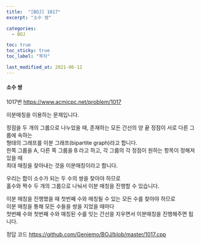 ```yaml
---
title:  "[BOJ] 1017"
excerpt: "소수 쌍"

categories:
  - BOJ

toc: true
toc_sticky: true
toc_label: "목차"

last_modified_at: 2021-06-12
---
```


#### 소수 쌍

1017번 <https://www.acmicpc.net/problem/1017>

이분매칭을 이용하는 문제입니다.

정점을 두 개의 그룹으로 나누었을 때, 존재하는 모든 간선의 양 끝 정점이 서로 다른 그룹에 속하는<br>
형태의 그래프를 이분 그래프(bipartite graph)라고 합니다.<br>
한쪽 그룹을 A, 다른 쪽 그룹을 B 라고 하고, 각 그룹의 각 정점이 원하는 항목이 정해져 있을 때<br>
최대 매칭을 찾아내는 것을 이분매칭이라고 합니다.

우리는 합이 소수가 되는 두 수의 쌍을 찾아야 하므로<br>
홀수와 짝수 두 개의 그룹으로 나눠서 이분 매칭을 진행할 수 있습니다.

이분 매칭을 진행했을 때 첫번째 수와 매칭될 수 있는 모든 수를 찾아야 하므로<br>
이분 매칭을 통해 모든 수들을 쌍을 지었을 때마다<br>
첫번째 수와 첫번째 수와 매칭된 수를 잇는 간선을 지우면서 이분매칭을 진행해주면 됩니다.

정답 코드 <https://github.com/Geniemo/BOJ/blob/master/1017.cpp>